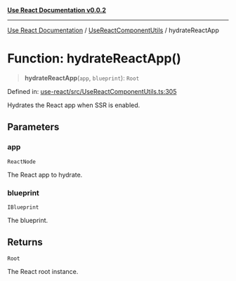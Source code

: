 [**Use React Documentation v0.0.2**](../../README.md)

***

[Use React Documentation](../../modules.md) / [UseReactComponentUtils](../README.md) / hydrateReactApp

# Function: hydrateReactApp()

> **hydrateReactApp**(`app`, `blueprint`): `Root`

Defined in: [use-react/src/UseReactComponentUtils.ts:305](https://github.com/stonemjs/use-react/blob/4786d31a3beb1c9f15eb30e2c9c2b12c786b755a/src/UseReactComponentUtils.ts#L305)

Hydrates the React app when SSR is enabled.

## Parameters

### app

`ReactNode`

The React app to hydrate.

### blueprint

`IBlueprint`

The blueprint.

## Returns

`Root`

The React root instance.

